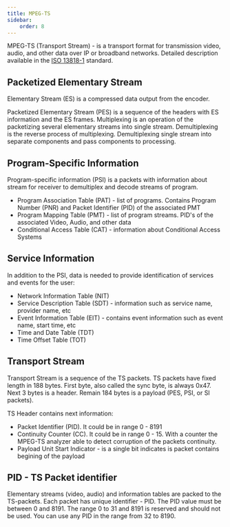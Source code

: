 ```yaml
---
title: MPEG-TS
sidebar:
    order: 8
---
```


MPEG-TS (Transport Stream) - is a transport format for transmission video, audio, and other data over IP or broadband networks.
Detailed description available in the [ISO 13818-1](https://www.iso.org/standard/74427.html) standard.

## Packetized Elementary Stream

Elementary Stream (ES) is a compressed data output from the encoder.

Packetized Elementary Stream (PES) is a sequence of the headers with ES information and the ES frames.
Multiplexing is an operation of the packetizing several elementary streams into single stream.
Demultiplexing is the reverse process of multiplexing. Demultiplexing single stream into separate components and pass components to processing.

## Program-Specific Information

Program-specific information (PSI) is a packets with information about stream for receiver to demultiplex and decode streams of program.

- Program Association Table (PAT) - list of programs. Contains Program Number (PNR) and Packet Identifier (PID) of the associated PMT
- Program Mapping Table (PMT) - list of program streams. PID's of the associated Video, Audio, and other data
- Conditional Access Table (CAT) - information about Conditional Access Systems

## Service Information

In addition to the PSI, data is needed to provide identification of services and events for the user:

- Network Information Table (NIT)
- Service Description Table (SDT) - information such as service name, provider name, etc
- Event Information Table (EIT) - contains event information such as event name, start time, etc
- Time and Date Table (TDT)
- Time Offset Table (TOT)

## Transport Stream

Transport Stream is a sequence of the TS packets.
TS packets have fixed length in 188 bytes. First byte, also called the sync byte, is always 0x47.
Next 3 bytes is a header. Remain 184 bytes is a payload (PES, PSI, or SI packets).

TS Header contains next information:

- Packet Identifier (PID). It could be in range 0 - 8191
- Continuity Counter (CC). It could be in range 0 - 15. With a counter the MPEG-TS analyzer able to detect corruption of the packets continuity.
- Payload Unit Start Indicator - is a single bit indicates is packet contains begining of the payload

## PID - TS Packet identifier

Elementary streams (video, audio) and information tables are packed to the TS-packets. Each packet has unique identifier - PID.
The PID value must be between 0 and 8191. The range 0 to 31 and 8191 is reserved and should not be used. You can use any PID in the range from 32 to 8190.
